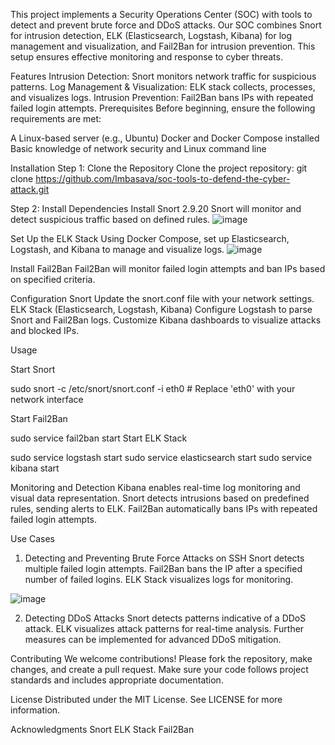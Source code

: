 


This project implements a Security Operations Center (SOC) with tools to detect and prevent brute force and DDoS attacks. Our SOC combines Snort for intrusion detection, ELK (Elasticsearch, Logstash, Kibana) for log management and visualization, and Fail2Ban for intrusion prevention. This setup ensures effective monitoring and response to cyber threats.

Features
Intrusion Detection: Snort monitors network traffic for suspicious patterns.
Log Management & Visualization: ELK stack collects, processes, and visualizes logs.
Intrusion Prevention: Fail2Ban bans IPs with repeated failed login attempts.
Prerequisites
Before beginning, ensure the following requirements are met:

A Linux-based server (e.g., Ubuntu)
Docker and Docker Compose installed
Basic knowledge of network security and Linux command line

Installation
Step 1: Clone the Repository
Clone the project repository:
git clone https://github.com/Imbasava/soc-tools-to-defend-the-cyber-attack.git

Step 2: Install Dependencies
Install Snort 2.9.20
Snort will monitor and detect suspicious traffic based on defined rules.
![image](https://github.com/user-attachments/assets/b3cb852f-b17b-435f-95b2-f9805ef7d5b7)

Set Up the ELK Stack
Using Docker Compose, set up Elasticsearch, Logstash, and Kibana to manage and visualize logs.
![image](https://github.com/user-attachments/assets/ea1c9f3f-4aeb-4aff-a364-f18f32404613)

Install Fail2Ban
Fail2Ban will monitor failed login attempts and ban IPs based on specified criteria.

Configuration
Snort
Update the snort.conf file with your network settings.
ELK Stack (Elasticsearch, Logstash, Kibana)
Configure Logstash to parse Snort and Fail2Ban logs.
Customize Kibana dashboards to visualize attacks and blocked IPs.

Usage

Start Snort

sudo snort -c /etc/snort/snort.conf -i eth0  # Replace 'eth0' with your network interface

Start Fail2Ban

sudo service fail2ban start
Start ELK Stack

sudo service logstash start
sudo service elasticsearch start
sudo service kibana start

Monitoring and Detection
Kibana enables real-time log monitoring and visual data representation.
Snort detects intrusions based on predefined rules, sending alerts to ELK.
Fail2Ban automatically bans IPs with repeated failed login attempts.

Use Cases
1. Detecting and Preventing Brute Force Attacks on SSH
Snort detects multiple failed login attempts.
Fail2Ban bans the IP after a specified number of failed logins.
ELK Stack visualizes logs for monitoring.

![image](https://github.com/user-attachments/assets/15d9fe27-a054-4eae-bb18-f383bf74dbed)

2. Detecting DDoS Attacks
Snort detects patterns indicative of a DDoS attack.
ELK visualizes attack patterns for real-time analysis.
Further measures can be implemented for advanced DDoS mitigation.

Contributing
We welcome contributions! Please fork the repository, make changes, and create a pull request. Make sure your code follows project standards and includes appropriate documentation.


License
Distributed under the MIT License. See LICENSE for more information.

Acknowledgments
Snort
ELK Stack
Fail2Ban

